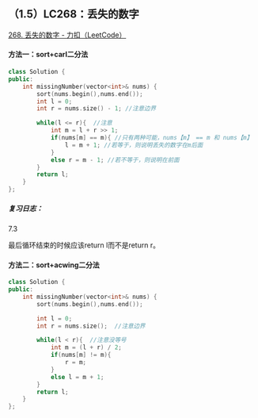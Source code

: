 ## （1.5）LC268：丢失的数字

[268. 丢失的数字 - 力扣（LeetCode）](https://leetcode.cn/problems/missing-number/)

#### 方法一：sort+carl二分法

```c++
class Solution {
public:
    int missingNumber(vector<int>& nums) {
        sort(nums.begin(),nums.end());
        int l = 0;
        int r = nums.size() - 1; //注意边界

        while(l <= r){  //注意
            int m = l + r >> 1;
            if(nums[m] == m){ //只有两种可能，nums【m】 == m 和 nums【m】 ！= m
                l = m + 1; //若等于，则说明丢失的数字在m后面
            }
            else r = m - 1; //若不等于，则说明在前面
        }
        return l;
    }
};
```

##### 复习日志：

7.3

最后循环结束的时候应该return l而不是return r。

#### 方法二：sort+acwing二分法

```c++
class Solution {
public:
    int missingNumber(vector<int>& nums) {
        sort(nums.begin(),nums.end());

        int l = 0;
        int r = nums.size();  //注意边界

        while(l < r){  //注意没等号
            int m = (l + r) / 2;
            if(nums[m] != m){
                r = m;
            }
            else l = m + 1;  
        }
        return l;
    }
};
```

